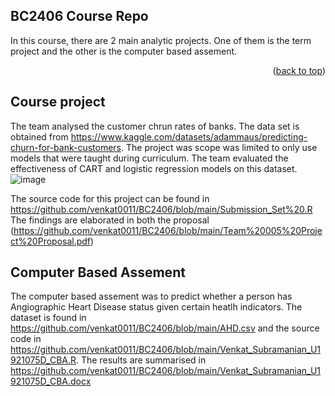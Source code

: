 <!-- ABOUT THE PROJECT -->
## BC2406 Course Repo

In this course, there are 2 main analytic projects. One of them is the term project and the other is the computer based assement.
<p align="right">(<a href="#readme-top">back to top</a>)</p>

<!-- about the project -->
## Course project

The team analysed the customer chrun rates of banks. The data set is obtained from https://www.kaggle.com/datasets/adammaus/predicting-churn-for-bank-customers.
The project was scope was limited to only use models that were taught during curriculum. The team evaluated the effectiveness of CART and logistic regression models on this dataset. 
![image](https://user-images.githubusercontent.com/76080326/200111126-bc198194-2b25-4e54-90ca-b1c2999a3000.png)

The source code for this project can be found in https://github.com/venkat0011/BC2406/blob/main/Submission_Set%20.R
The findings are elaborated in both the proposal (https://github.com/venkat0011/BC2406/blob/main/Team%20005%20Project%20Proposal.pdf) 


<!-- about the project -->
## Computer Based Assement

The computer based assement was to predict whether a person has Angiographic Heart Disease status given certain heatlh indicators. The dataset is found in https://github.com/venkat0011/BC2406/blob/main/AHD.csv and the source code in https://github.com/venkat0011/BC2406/blob/main/Venkat_Subramanian_U1921075D_CBA.R. The results are summarised in https://github.com/venkat0011/BC2406/blob/main/Venkat_Subramanian_U1921075D_CBA.docx


